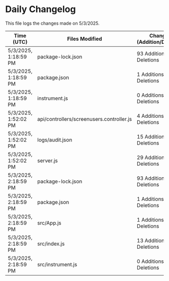 # Daily Changelog

This file logs the changes made on 5/3/2025.

| Time (UTC)             | Files Modified                    | Changes (Addition/Deletion) |
|------------------------|-----------------------------------|-----------------------------|
| 5/3/2025, 1:18:59 PM | package-lock.json | 93 Additions & 0 Deletions |
| 5/3/2025, 1:18:59 PM | package.json | 1 Additions & 0 Deletions |
| 5/3/2025, 1:18:59 PM | instrument.js | 0 Additions & 0 Deletions |
| 5/3/2025, 1:52:02 PM | api/controllers/screenusers.controller.js | 4 Additions & 4 Deletions|
| 5/3/2025, 1:52:02 PM | logs/audit.json | 15 Additions & 15 Deletions|
| 5/3/2025, 1:52:02 PM | server.js | 29 Additions & 28 Deletions|
| 5/3/2025, 2:18:59 PM | package-lock.json | 93 Additions & 0 Deletions|
| 5/3/2025, 2:18:59 PM | package.json | 1 Additions & 0 Deletions|
| 5/3/2025, 2:18:59 PM | src/App.js | 1 Additions & 1 Deletions|
| 5/3/2025, 2:18:59 PM | src/index.js | 13 Additions & 2 Deletions|
| 5/3/2025, 2:18:59 PM | src/instrument.js | 0 Additions & 0 Deletions|
